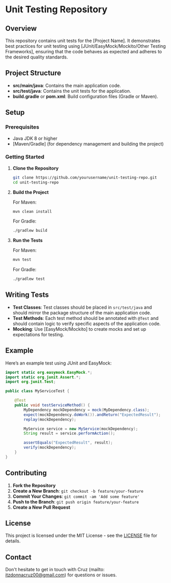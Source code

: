 # Unit Testing Repository

## Overview

This repository contains unit tests for the [Project Name]. It demonstrates best practices for unit testing using [JUnit/EasyMock/Mockito/Other Testing Frameworks], ensuring that the code behaves as expected and adheres to the desired quality standards.

## Project Structure

- **src/main/java**: Contains the main application code.
- **src/test/java**: Contains the unit tests for the application.
- **build.gradle** or **pom.xml**: Build configuration files (Gradle or Maven).

## Setup

### Prerequisites

- Java JDK 8 or higher
- [Maven/Gradle] (for dependency management and building the project)

### Getting Started

1. **Clone the Repository**

   ```bash
   git clone https://github.com/yourusername/unit-testing-repo.git
   cd unit-testing-repo
   ```

2. **Build the Project**

   For Maven:

   ```bash
   mvn clean install
   ```

   For Gradle:

   ```bash
   ./gradlew build
   ```

3. **Run the Tests**

   For Maven:

   ```bash
   mvn test
   ```

   For Gradle:

   ```bash
   ./gradlew test
   ```

## Writing Tests

- **Test Classes**: Test classes should be placed in `src/test/java` and should mirror the package structure of the main application code.
- **Test Methods**: Each test method should be annotated with `@Test` and should contain logic to verify specific aspects of the application code.
- **Mocking**: Use [EasyMock/Mockito] to create mocks and set up expectations for testing.

## Example

Here’s an example test using JUnit and EasyMock:

```java
import static org.easymock.EasyMock.*;
import static org.junit.Assert.*;
import org.junit.Test;

public class MyServiceTest {

    @Test
    public void testServiceMethod() {
        MyDependency mockDependency = mock(MyDependency.class);
        expect(mockDependency.doWork()).andReturn("ExpectedResult");
        replay(mockDependency);

        MyService service = new MyService(mockDependency);
        String result = service.performAction();

        assertEquals("ExpectedResult", result);
        verify(mockDependency);
    }
}
```

## Contributing

1. **Fork the Repository**
2. **Create a New Branch**: `git checkout -b feature/your-feature`
3. **Commit Your Changes**: `git commit -am 'Add some feature'`
4. **Push to the Branch**: `git push origin feature/your-feature`
5. **Create a New Pull Request**

## License

This project is licensed under the MIT License - see the [LICENSE](LICENSE) file for details.

## Contact

Don't hesitate to get in touch with Cruz (mailto: itzdonnacruz00@gmail.com) for questions or issues.

